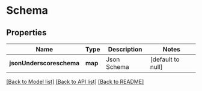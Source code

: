 # Schema

## Properties
Name | Type | Description | Notes
------------ | ------------- | ------------- | -------------
**jsonUnderscoreschema** | **map** | Json Schema | [default to null]

[[Back to Model list]](../README.md#documentation-for-models) [[Back to API list]](../README.md#documentation-for-api-endpoints) [[Back to README]](../README.md)


